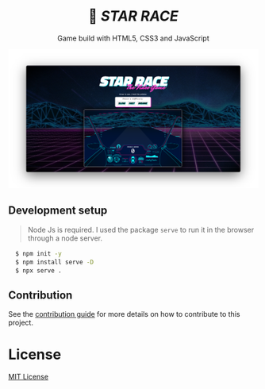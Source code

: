 <div align="center">
  
  <h1>
   🚀 <i>STAR RACE</i>
  </h1>
  
  <p>
  Game build with HTML5, CSS3 and JavaScript
  </p>
  
  <img src=".github/thumbnail.png">
  
</div>

## Development setup

> Node Js is required. I used the package `serve` to run it in the browser through a node server.

```sh
  $ npm init -y 
  $ npm install serve -D 
  $ npx serve . 
```

## Contribution

See the [contribution guide](CONTRIBUTING.md) for more details on how to contribute to this project.

# License
[MIT License](/LICENSE)
